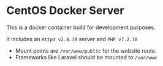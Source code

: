 # CentOS Docker Server

This is a docker container build for development purposes.

It includes an `Httpd v2.4.39` server and `PHP v7.2.18`

 - Mount points are `/var/www/public` for the website route.
 - Frameworks like Laravel should be mounted to `/var/www`
